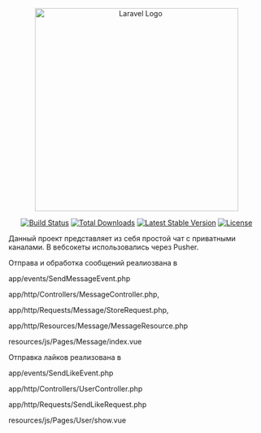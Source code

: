 <p align="center"><a href="https://laravel.com" target="_blank"><img src="https://raw.githubusercontent.com/laravel/art/master/logo-lockup/5%20SVG/2%20CMYK/1%20Full%20Color/laravel-logolockup-cmyk-red.svg" width="400" alt="Laravel Logo"></a></p>

<p align="center">
<a href="https://github.com/laravel/framework/actions"><img src="https://github.com/laravel/framework/workflows/tests/badge.svg" alt="Build Status"></a>
<a href="https://packagist.org/packages/laravel/framework"><img src="https://img.shields.io/packagist/dt/laravel/framework" alt="Total Downloads"></a>
<a href="https://packagist.org/packages/laravel/framework"><img src="https://img.shields.io/packagist/v/laravel/framework" alt="Latest Stable Version"></a>
<a href="https://packagist.org/packages/laravel/framework"><img src="https://img.shields.io/packagist/l/laravel/framework" alt="License"></a>
</p>


Данный проект представляет из себя простой чат c приватными каналами. В вебсокеты использовались через Pusher.
<p>Отправа и обработка сообщений реалиозвана в 
<p>app/events/SendMessageEvent.php</p>
<p>app/http/Controllers/MessageController.php,</p> 
<p>app/http/Requests/Message/StoreRequest.php,</p>
<p>app/http/Resources/Message/MessageResource.php</p>
<p>resources/js/Pages/Message/index.vue</p>
</p>

<p>
Отправка лайков реализована в
<p>app/events/SendLikeEvent.php</p>
<p>app/http/Controllers/UserController.php</p>
<p>app/http/Requests/SendLikeRequest.php</p>
<p>resources/js/Pages/User/show.vue</p>
</p>

